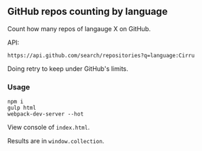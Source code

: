 
GitHub repos counting by language
----

Count how many repos of langauge X on GitHub.

API:

```
https://api.github.com/search/repositories?q=language:Cirru
```

Doing retry to keep under GitHub's limits.

### Usage

```
npm i
gulp html
webpack-dev-server --hot
```

View console of `index.html`.

Results are in `window.collection`.